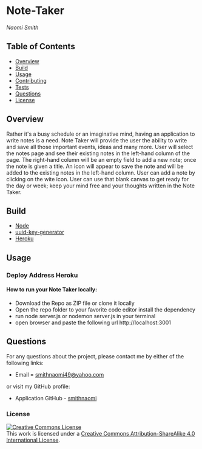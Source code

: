 # Note-Taker

_Naomi Smith_

## Table of Contents

- [Overview](#Overview)
- [Build](#Build)
- [Usage](#Usage)
- [Contributing](#contributing)
- [Tests](#tests)
- [Questions](#questions)
- [License](#license)

## Overview

<p>Rather it's a busy schedule or an imaginative mind, having an application to write notes is a need. Note Taker will provide the user the ability to write and save all those important events, ideas and many more. User will select the notes page and see their existing notes in the left-hand column of the page. The right-hand column will be an empty field to add a new note; once the note is given a title. An icon will appear to save the note and will be added to the existing notes in the left-hand column. User can add a note by clicking on the wite icon. User can use that blank canvas to get ready for the day or week; keep your mind free and your thoughts written in the Note Taker.  <p>

## Build

- [Node](https://www.codecademy.com/articles/what-is-node)
- [uuid-key-generator](https://www.npmjs.com/package/uuid-key-generator)
- [Heroku](https://www.heroku.com/)

## Usage

<!-- screenshot or demo screencastify -->
<!-- [code refactor screenshot](assets/images/Portfolio1.png) -->

### Deploy Address Heroku

<!-- [smithnaomi](https://github.com/smithnaomi/Note-Taker) -->

#### How to run your Note Taker locally:

- Download the Repo as ZIP file or clone it locally
- Open the repo folder to your favorite code editor
  install the dependency
- run node server.js or nodemon server.js in your terminal
- open browser and paste the following url http://localhost:3001

## Questions

For any questions about the project, please contact me by either of the following links:

- Email = smithnaomi49@yahoo.com

or visit my GitHub profile:

- Application GitHub - [smithnaomi](https://github.com/smithnaomi/Note-Taker)

### License

<a rel="license" href="http://creativecommons.org/licenses/by-sa/4.0/"><img alt="Creative Commons License" style="border-width:0" src="https://i.creativecommons.org/l/by-sa/4.0/88x31.png" /></a><br />This work is licensed under a <a rel="license" href="http://creativecommons.org/licenses/by-sa/4.0/">Creative Commons Attribution-ShareAlike 4.0 International License</a>.
